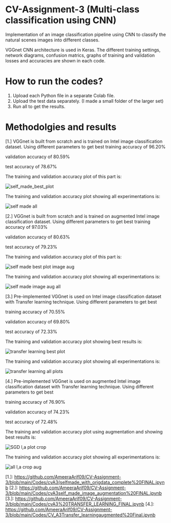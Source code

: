# CV-Assignment-3 (Multi-class classification using CNN)
Implementation of an image classification pipeline using CNN to classify the natural scenes images into different classes. 

VGGnet CNN architecture is used in Keras. The different training settings, network diagrams, confusion matrics, graphs of training and validation losses and accuracies are shown in each code.

# How to run the codes?
1. Upload each Python file in a separate Colab file.
2. Upload the test data separately. (I made a small folder of the larger set)
3. Run all to get the results.



# Methodolgies and results


[1.] VGGnet is built from scratch and is trained on Intel image classification dataset. Using different parameters to get best 
training accuracy of 96.20%

validation accuracy of 80.59%

test accuracy of 78.67%

The training and validation accuracy plot of this part is:


![self_made_best_plot](https://user-images.githubusercontent.com/36454438/103892646-bb13e500-510d-11eb-95ca-40888637bcac.png)

The training and validation accuracy plot showing all experimentations is:



![self made all](https://user-images.githubusercontent.com/36454438/103893013-586f1900-510e-11eb-8225-4771144df14b.png)




[2.] VGGnet is built from scratch and is trained on augmented Intel image classification dataset. Using different parameters to get best 
training accuracy of 97.03% 


validation accuracy of 80.63%

test accuracy of 79.23%

The training and validation accuracy plot of this part is:


![self made best plot image aug](https://user-images.githubusercontent.com/36454438/103893305-f367f300-510e-11eb-9df0-ab8fa6c3fe88.png)


The training and validation accuracy plot showing all experimentations is:



![self made image aug all](https://user-images.githubusercontent.com/36454438/103893322-fa8f0100-510e-11eb-8722-4f21cf26c435.png)




[3.] Pre-implemented VGGnet is used on Intel image classification dataset with Transfer learning technique. Using different parameters to get best  

training accuracy of 70.55% 


validation accuracy of 69.80%

test accuracy of 72.33%

The training and validation accuracy plot showing best results is:


![transfer learning best plot](https://user-images.githubusercontent.com/36454438/103896720-38daef00-5114-11eb-95d9-609354c9f117.png)


The training and validation accuracy plot showing all experimentations is:


![transfer learning all plots](https://user-images.githubusercontent.com/36454438/103896884-7dff2100-5114-11eb-84db-cee365f91982.png)



[4.] Pre-implemented VGGnet is used on augmented Intel image classification dataset with Transfer learning technique. Using different parameters to get best

training accuracy of 76.90% 


validation accuracy of 74.23%

test accuracy of 72.48%

The training and validation accuracy plot using augmentation and showing best results is:


![SGD l,a plot crop](https://user-images.githubusercontent.com/36454438/103899346-18149880-5118-11eb-907c-786c6a474d33.png)


The training and validation accuracy plot showing all experimentations is:

![all l,a crop aug](https://user-images.githubusercontent.com/36454438/103899396-2793e180-5118-11eb-8d4d-7cd5135bdb15.png)


[1.]: https://github.com/AmeeraArif09/CV-Assignment-3/blob/main/Codes/cvA3(selfmade_with_origdata_complete%20FINAL.ipynb
[2.]: https://github.com/AmeeraArif09/CV-Assignment-3/blob/main/Codes/cvA3self_made_image_augmentation%20FINAL.ipynb
[3.]: https://github.com/AmeeraArif09/CV-Assignment-3/blob/main/Codes/cvA3%20TRANSFER_LEARNING_FINAL.ipynb
[4.]: https://github.com/AmeeraArif09/CV-Assignment-3/blob/main/Codes/CV_A3Transfer_learningaugmented%20Final.ipynb
